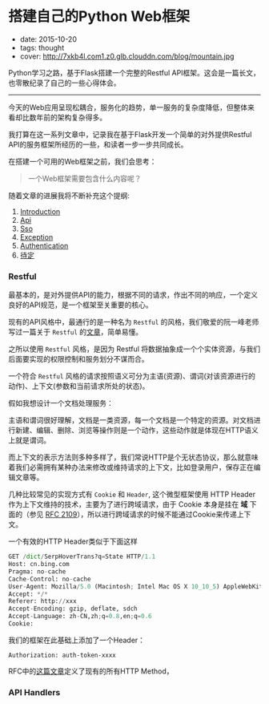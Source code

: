 # 搭建自己的Python Web框架

- date: 2015-10-20
- tags: thought
- cover: http://7xkb4l.com1.z0.glb.clouddn.com/blog/mountain.jpg

Python学习之路，基于Flask搭建一个完整的Restful API框架。这会是一篇长文，也零散纪录了自己的一些心得体会。

---

今天的Web应用呈现松耦合，服务化的趋势，单一服务的复杂度降低，但整体来看却比数年前的架构复杂得多。

我打算在这一系列文章中，记录我在基于Flask开发一个简单的对外提供Restful API的服务框架所经历的一些，和读者一步一步共同成长。

在搭建一个可用的Web框架之前，我们会思考：

> 一个Web框架需要包含什么内容呢？

随着文章的进展我将不断补充这个提纲:

1. [Introduction](#)
2. [Api](#)
3. [Sso](#)
4. [Exception](#)
5. [Authentication](#)
6. [待定](#)

### Restful

最基本的，是对外提供API的能力，根据不同的请求，作出不同的响应，一个定义良好的API规范，是一个框架至关重要的核心。

现有的API风格中，最通行的是一种名为 ``Restful`` 的风格，我们敬爱的阮一峰老师写过一篇关于 ``Restful`` 的[文章][Restful]，简单易懂。

之所以使用 ``Restful`` 风格，是因为 Restful 将数据抽象成一个个实体资源，与我们后面要实现的权限控制和服务划分不谋而合。

一个符合 ``Restful`` 风格的请求按照语义可分为主语(资源)、谓词(对该资源进行的动作)、上下文(参数和当前请求所处的状态)。

假如我想设计一个文档处理服务：

主语和谓词很好理解，文档是一类资源，每一个文档是一个特定的资源。对文档进行新建、编辑、删除、浏览等操作则是一个动作，这些动作就是体现在HTTP语义上就是谓词。

而上下文的表示方法则多种多样了，我们常说HTTP是个无状态协议，那么就意味着我们必需拥有某种办法来修改或维持请求的上下文，比如登录用户，保存正在编辑文章等。

几种比较常见的实现方式有 ``Cookie`` 和 ``Header``, 这个微型框架使用 HTTP Header 作为上下文维持的技术，主要为了进行跨域请求，由于 Cookie 本身是挂在 **域** 下面的（参见 [RFC 2109][RFC Cookie]），所以进行跨域请求的时候不能通过Cookie来传递上下文。

一个有效的HTTP Header类似于下面这样

```python
GET /dict/SerpHoverTrans?q=State HTTP/1.1
Host: cn.bing.com
Pragma: no-cache
Cache-Control: no-cache
User-Agent: Mozilla/5.0 (Macintosh; Intel Mac OS X 10_10_5) AppleWebKit/537.36 (KHTML, like Gecko) Chrome/46.0.2490.71 Safari/537.36
Accept: */*
Referer: http://xxx
Accept-Encoding: gzip, deflate, sdch
Accept-Language: zh-CN,zh;q=0.8,en;q=0.6
Cookie: 
```

我们的框架在此基础上添加了一个Header：

```
Authorization: auth-token-xxxx
```

RFC中的[这篇文章][RFC Methods]定义了现有的所有HTTP Method，

### API Handlers




[Restful]: http://www.ruanyifeng.com/blog/2011/09/restful.html "阮一峰老师的Restful"
[RFC Methods]: http://www.w3.org/Protocols/rfc2616/rfc2616-sec9.html "RFC 关于HTTP Method的相关定义"
[RFC Cookie]: http://baidu.com/ "RFC 关于Cookie的定义"
